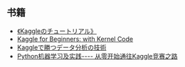 ## 书籍

- [《Kaggleのチュートリアル》](https://www.amazon.com/Kaggle%E3%81%AE%E3%83%81%E3%83%A5%E3%83%BC%E3%83%88%E3%83%AA%E3%82%A2%E3%83%AB%E7%AC%AC%EF%BC%95%E7%89%88-Japanese-%E3%82%AB%E3%83%AC%E3%83%BC%E3%81%A1%E3%82%83%E3%82%93/dp/B09L3C69ZW/)
- [Kaggle for Beginners: with Kernel Code](https://www.amazon.com/Kaggle%E3%81%A7%E5%8B%9D%E3%81%A4%E3%83%87%E3%83%BC%E3%82%BF%E5%88%86%E6%9E%90%E3%81%AE%E6%8A%80%E8%A1%93/dp/4297108437/)
- [Kaggleで勝つデータ分析の技術](https://www.amazon.com/Kaggle%E3%81%A7%E5%8B%9D%E3%81%A4%E3%83%87%E3%83%BC%E3%82%BF%E5%88%86%E6%9E%90%E3%81%AE%E6%8A%80%E8%A1%93/dp/4297108437/)
- [Python机器学习及实践---- 从零开始通往Kaggle竞赛之路](https://www.amazon.com/Python%E6%9C%BA%E5%99%A8%E5%AD%A6%E4%B9%A0%E5%8F%8A%E5%AE%9E%E8%B7%B5-%E4%BB%8E%E9%9B%B6%E5%BC%80%E5%A7%8B%E9%80%9A%E5%BE%80Kaggle%E7%AB%9E%E8%B5%9B%E4%B9%8B%E8%B7%AF-Chinese-%E8%8C%83%E6%B7%BC%E7%BC%96%E8%91%97-ebook/dp/B09QFVDP74/)